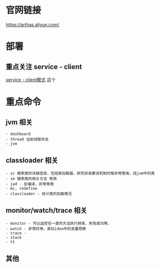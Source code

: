 # 官网链接
https://arthas.aliyun.com/
# 部署
## 重点关注 service - client
[service - client模式](https://arthas.aliyun.com/doc/tunnel.html#%E5%90%AF%E5%8A%A8-arthas-%E6%97%B6%E8%BF%9E%E6%8E%A5%E5%88%B0-tunnel-server)
这个
# 重点命令
## jvm 相关
    - dashboard
    - thread 当前线程状态
    - jvm 
## classloader 相关
    - sc 搜索类的详细信息，包括类加载器，研究双亲委派机制时候非常管用。找jvm中的类
    - sm 搜索类的相关方法 常用
    - jad - 反编译，非常常用
    - mc, redefine
    - classloader - 统计类的加载情况
## monitor/watch/trace 相关
    - monitor - 可以监控任一类的方法执行频率、失败成功等。
    - watch - 非常好用，类似idea中的变量观察
    - trace - 
    - stack
    - tt
## 其他